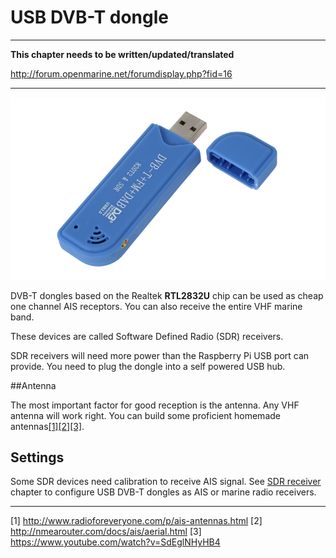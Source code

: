# USB DVB-T dongle

---

**This chapter needs to be written/updated/translated**

http://forum.openmarine.net/forumdisplay.php?fid=16

---

![](../en/sdr.png)

DVB-T dongles based on the Realtek **RTL2832U** chip can be used as cheap one channel AIS receptors. You can also receive the entire VHF marine band.

These devices are called Software Defined Radio (SDR) receivers.

SDR receivers will need more power than the Raspberry Pi USB port can provide. You need to plug the dongle into a self powered USB hub.

##Antenna

The most important factor for good reception is the antenna. Any VHF antenna will work right. You can build some proficient homemade antennas[[1]](http://www.radioforeveryone.com/p/ais-antennas.html)[[2]](http://nmearouter.com/docs/ais/aerial.html)[[3]](https://www.youtube.com/watch?v=SdEglNHyHB4).



## Settings

Some SDR devices need calibration to receive AIS signal. See [SDR receiver](/sdr-receiver.md) chapter to configure USB DVB-T dongles as AIS or marine radio receivers.

---

[1] http://www.radioforeveryone.com/p/ais-antennas.html [2] http://nmearouter.com/docs/ais/aerial.html [3] https://www.youtube.com/watch?v=SdEglNHyHB4

